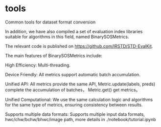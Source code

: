 # tools
Common tools for dataset format conversion

In addition, we have also compiled a set of evaluation index libraries suitable for algorithms in this field, named BinarySOSMetrics.

The relevant code is published on https://github.com/IRSTD/STD-EvalKit.

The main features of BinarySOSMetrics include:

High Efficiency: Multi-threading.

Device Friendly: All metrics support automatic batch accumulation.

Unified API: All metrics provide the same API, Metric.update(labels, preds) complete the accumulation of batches， Metric.get() get metrics。

Unified Computational: We use the same calculation logic and algorithms for the same type of metrics, ensuring consistency between results.

Supports multiple data formats: Supports multiple input data formats, hwc/chw/bchw/bhwc/image path, more details in ./notebook/tutorial.ipynb
